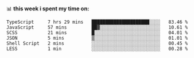 📊 **this week i spent my time on:**
<!--START_SECTION:waka-->

```text
TypeScript     7 hrs 29 mins   █████████████████████░░░░   83.46 %
JavaScript     57 mins         ██▓░░░░░░░░░░░░░░░░░░░░░░   10.61 %
SCSS           21 mins         █░░░░░░░░░░░░░░░░░░░░░░░░   04.01 %
JSON           5 mins          ▒░░░░░░░░░░░░░░░░░░░░░░░░   01.01 %
Shell Script   2 mins          ░░░░░░░░░░░░░░░░░░░░░░░░░   00.45 %
LESS           1 min           ░░░░░░░░░░░░░░░░░░░░░░░░░   00.28 %
```

<!--END_SECTION:waka-->
